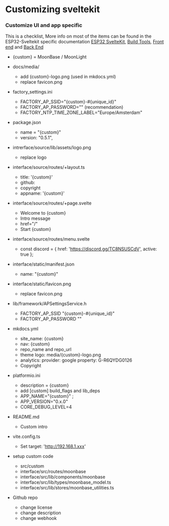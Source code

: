 # Customizing sveltekit

### Customize UI and app specific

This is a checklist, More info on most of the items can be found in the ESP32-Sveltekit specific documentation [ESP32 SvelteKit](https://ewowi.github.io/MoonBase/esp32sveltekit/), [Build Tools](https://ewowi.github.io/MoonBase/gettingstarted/), [Front end](https://ewowi.github.io/MoonBase/sveltekit/) and [Back End](https://ewowi.github.io/MoonBase/statefulservice/)

* {custom} = MoonBase / MoonLight

* docs/media/
    * add {custom}-logo.png (used in mkdocs.yml)
    * replace favicon.png
* factory_settings.ini
    * FACTORY_AP_SSID=\"{custom}-#{unique_id}\"
    * FACTORY_AP_PASSWORD=\"\" (recommendation)
    * FACTORY_NTP_TIME_ZONE_LABEL=\"Europe/Amsterdam\"
* package.json
    * name = "{custom}"
    * version: "0.5.1",
* intrerface/source/lib/assets/logo.png
    * replace logo
* interface/source/routes/+layout.ts
    * title: '{custom}'
    * github:
    * copyright
    * appname: '{custom}'
* interface/source/routes/+page.svelte
    * Welcome to {custom}
    * Intro message
    * href="/" 
    * Start {custom}
* interface/source/routes/menu.svelte
    * const discord = { href: 'https://discord.gg/TC8NSUSCdV', active: true };
* interface/static/manifest.json
    * name: "{custom}"
* interface/static/favicon.png
    * replace favicon.png
* lib/framework/APSettingsService.h
    * FACTORY_AP_SSID "{custom}-#{unique_id}"
    * FACTORY_AP_PASSWORD ""
* mkdocs.yml
    * site_name: {custom}
    * nav: {custom}
    * repo_name and repo_url
    * theme logo: media/{custom}-logo.png
    * analytics: provider: google property: G-R6QYDG0126
    * Copyright
* platformio.ini
    * description = {custom}
    * add [custom] build_flags and lib_deps
    * APP_NAME=\"{custom}\" ;
    * APP_VERSION=\"0.x.0\"
    * CORE_DEBUG_LEVEL=4
* README.md
    *  Custom intro
* vite.config.ts
    * Set target: 'http://192.168.1.xxx'
* setup custom code
    * src/custom
    * interface/src/routes/moonbase
    * interface/src/lib/components/moonbase
    * interface/src/lib/types/moonbase_model.ts
    * interface/src/lib/stores/moonbase_utilities.ts
* Github repo
    * change license
    * change description
    * change webhook
